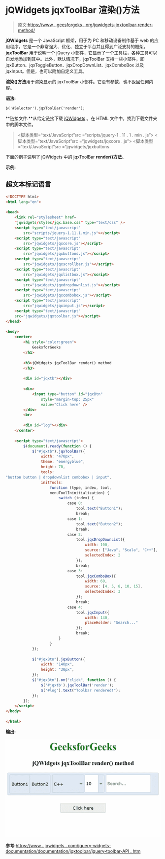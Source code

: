 # jQWidgets jqxToolBar 渲染()方法

> 原文:[https://www . geesforgeks . org/jqwidgets-jqxtoolbar-render-method/](https://www.geeksforgeeks.org/jqwidgets-jqxtoolbar-render-method/)

**jQWidgets** 是一个 JavaScript 框架，用于为 PC 和移动设备制作基于 web 的应用程序。它是一个非常强大、优化、独立于平台并且得到广泛支持的框架。 **jqxToolBar** 用于说明一个 jQuery 小部件，它显示了一个工具栏，各种工具可以自发地添加到其中。此外，默认情况下，jqxToolBar 支持一些小部件，即 jqxButton、jqxToggleButton、jqxDropDownList、jqxComboBox 以及 jqxInput。但是，也可以附加自定义工具。

**渲染()方法**用于渲染显示的 jqxToolBar 小部件。它没有参数，也不返回任何内容。

**语法:**

```html
$('#Selector').jqxToolBar('render');
```

**链接文件:**从给定链接下载 [jQWidgets](https://www.jqwidgets.com/download/) 。在 HTML 文件中，找到下载文件夹中的脚本文件。

> <link rel="”stylesheet”" href="”jqwidgets/styles/jqx.base.css”" type="”text/css”">
> <脚本类型=“text/JavaScript”src =“scripts/jquery-1 . 11 . 1 . min . js”></脚本>
> <脚本类型=“text/JavaScript”src =“jqwidgets/jqxcore . js”></脚本>
> <脚本类型=“text/JavaScript”src =“jqwidgets/jqxbuttons

下面的例子说明了 jQWidgets 中的 jqxToolBar **render()方法**。

**示例:**

## 超文本标记语言

```html
<!DOCTYPE html>
<html lang="en">

<head>
    <link rel="stylesheet" href=
    "jqwidgets/styles/jqx.base.css" type="text/css" />
    <script type="text/javascript" 
        src="scripts/jquery-1.11.1.min.js"></script>
    <script type="text/javascript" 
        src="jqwidgets/jqxcore.js"></script>
    <script type="text/javascript" 
        src="jqwidgets/jqxbuttons.js"></script>
    <script type="text/javascript" 
        src="jqwidgets/jqxscrollbar.js"></script>
    <script type="text/javascript" 
        src="jqwidgets/jqxlistbox.js"></script>
    <script type="text/javascript" 
        src="jqwidgets/jqxdropdownlist.js"></script>
    <script type="text/javascript" 
        src="jqwidgets/jqxcombobox.js"></script>
    <script type="text/javascript" 
        src="jqwidgets/jqxinput.js"></script>
    <script type="text/javascript" 
    src="jqwidgets/jqxtoolbar.js"></script>
</head>

<body>
    <center>
        <h1 style="color:green">
            GeeksforGeeks
        </h1>

        <h3>jQWidgets jqxToolBar render() method
        </h3>

        <div id="jqxtb"></div>

        <div>
            <input type="button" id="jqxBtn"
                style="margin-top: 25px" 
                value="Click here" />
        </div>
        <br>

        <div id="log"></div>
    </center>

    <script type="text/javascript">
        $(document).ready(function () {
            $("#jqxtb").jqxToolBar({
                width: "470px",
                theme: "energyblue",
                height: 70,
                tools: 
"button button | dropdownlist combobox | input",
                initTools:
                    function (type, index, tool, 
                    menuToolIninitialization) {
                        switch (index) {
                            case 0:
                                tool.text("Button1");
                                break;
                            case 1:
                                tool.text("Button2");
                                break;
                            case 2:
                                tool.jqxDropDownList({
                                    width: 100,
                                    source: ["Java", "Scala", "C++"],
                                    selectedIndex: 2
                                });
                                break;
                            case 3:
                                tool.jqxComboBox({
                                    width: 60,
                                    source: [4, 5, 8, 10, 15],
                                    selectedIndex: 3
                                });
                                break;
                            case 4:
                                tool.jqxInput({
                                    width: 140,
                                    placeHolder: "Search..."
                                });
                                break;
                        }
                    }
            });

            $("#jqxBtn").jqxButton({
                width: "140px",
                height: "30px",
            });
            $("#jqxBtn").on("click", function () {
                $('#jqxtb').jqxToolBar('render');
                $('#log').text("Toolbar rendered!");
            });
        });
    </script>
</body>

</html>
```

**输出:**

![](img/50789019cb6a39d26b8b5f3d4cec1bce.png)

**参考:**[https://www . jqwidgets . com/jquery-widgets-documentation/documentation/jqxtoolbar/jquery-toolbar-API . htm](https://www.jqwidgets.com/jquery-widgets-documentation/documentation/jqxtoolbar/jquery-toolbar-api.htm)